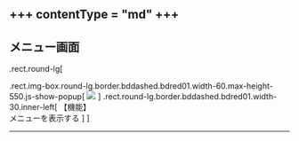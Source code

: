 +++
contentType = "md"
+++
---

## メニュー画面

.rect.round-lg[

.rect.img-box.round-lg.border.bddashed.bdred01.width-60.max-height-550.js-show-popup[
![](./resource/screens/01.png)
]
.rect.round-lg.border.bddashed.bdred01.width-30.inner-left[
【機能】  
メニューを表示する
]
]

---